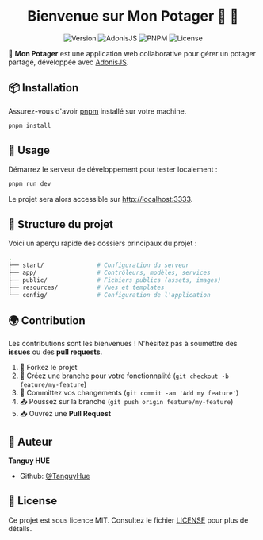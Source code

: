 <h1 align="center">Bienvenue sur Mon Potager 🌱 👋</h1>
<p align="center">
  <img alt="Version" src="https://img.shields.io/badge/version-1.0.0-blue.svg?cacheSeconds=2592000" />
  <img alt="AdonisJS" src="https://img.shields.io/badge/AdonisJS-Framework-blueviolet" />
  <img alt="PNPM" src="https://img.shields.io/badge/pnpm-fast-blue" />
  <img alt="License" src="https://img.shields.io/badge/license-MIT-green" />
</p>

🌾 **Mon Potager** est une application web collaborative pour gérer un potager partagé, développée avec [AdonisJS](https://adonisjs.com/). 

## 📦 Installation

Assurez-vous d'avoir [pnpm](https://pnpm.io/) installé sur votre machine.

```bash
pnpm install
```

## 🔧 Usage

Démarrez le serveur de développement pour tester localement :

```bash
pnpm run dev
```

Le projet sera alors accessible sur [http://localhost:3333](http://localhost:3333).

## 📂 Structure du projet

Voici un aperçu rapide des dossiers principaux du projet :

```bash
.
├── start/               # Configuration du serveur
├── app/                 # Contrôleurs, modèles, services
├── public/              # Fichiers publics (assets, images)
├── resources/           # Vues et templates
└── config/              # Configuration de l'application
```

## 🌍 Contribution

Les contributions sont les bienvenues ! N'hésitez pas à soumettre des **issues** ou des **pull requests**.

1. 🍴 Forkez le projet
2. 🐛 Créez une branche pour votre fonctionnalité (`git checkout -b feature/my-feature`)
3. 🔧 Committez vos changements (`git commit -am 'Add my feature'`)
4. 📤 Poussez sur la branche (`git push origin feature/my-feature`)
5. 📥 Ouvrez une **Pull Request**

## 👤 Auteur

**Tanguy HUE**

- Github: [@TanguyHue](https://github.com/TanguyHue)

## 📝 License

Ce projet est sous licence MIT. Consultez le fichier [LICENSE](LICENSE) pour plus de détails.